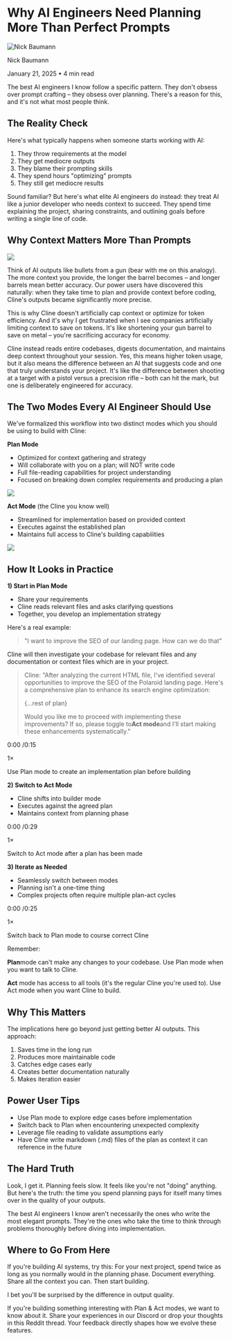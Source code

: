 # Why AI Engineers Need Planning More Than Perfect Prompts

![Nick Baumann](/_next/image?url=https%3A%2F%2Fcline.ghost.io%2Fcontent%2Fimages%2F2025%2F01%2FProfilePicture.jpg&w=96&q=75)

Nick Baumann

January 21, 2025 • 4 min read

The best AI engineers I know follow a specific pattern. They don't obsess over prompt crafting – they obsess over planning. There's a reason for this, and it's not what most people think.

## The Reality Check

Here's what typically happens when someone starts working with AI:

1. They throw requirements at the model
2. They get mediocre outputs
3. They blame their prompting skills
4. They spend hours "optimizing" prompts
5. They still get mediocre results

Sound familiar? But here's what elite AI engineers do instead: they treat AI like a junior developer who needs context to succeed. They spend time explaining the project, sharing constraints, and outlining goals before writing a single line of code.

## Why Context Matters More Than Prompts

![](https://cline.ghost.io/content/images/2025/01/image-15.png)

Think of AI outputs like bullets from a gun (bear with me on this analogy). The more context you provide, the longer the barrel becomes – and longer barrels mean better accuracy. Our power users have discovered this naturally: when they take time to plan and provide context before coding, Cline's outputs became significantly more precise.

This is why Cline doesn't artificially cap context or optimize for token efficiency. And it's why I get frustrated when I see companies artificially limiting context to save on tokens. It's like shortening your gun barrel to save on metal – you're sacrificing accuracy for economy.

Cline instead reads entire codebases, digests documentation, and maintains deep context throughout your session. Yes, this means higher token usage, but it also means the difference between an AI that suggests code and one that truly understands your project. It's like the difference between shooting at a target with a pistol versus a precision rifle – both can hit the mark, but one is deliberately engineered for accuracy.

## The Two Modes Every AI Engineer Should Use

We've formalized this workflow into two distinct modes which you should be using to build with Cline:

**Plan Mode**

* Optimized for context gathering and strategy
* Will collaborate with you on a plan; will NOT write code
* Full file-reading capabilities for project understanding
* Focused on breaking down complex requirements and producing a plan

![](https://cline.ghost.io/content/images/2025/01/image-16.png)

**Act Mode** (the Cline you know well)

* Streamlined for implementation based on provided context
* Executes against the established plan
* Maintains full access to Cline's building capabilities

![](https://cline.ghost.io/content/images/2025/01/image-17-1.png)
## How It Looks in Practice

**1) Start in Plan Mode**

* Share your requirements
* Cline reads relevant files and asks clarifying questions
* Together, you develop an implementation strategy

Here's a real example:

> "I want to improve the SEO of our landing page. How can we do that"

Cline will then investigate your codebase for relevant files and any documentation or context files which are in your project.

> Cline: "After analyzing the current HTML file, I've identified several opportunities to improve the SEO of the Polaroid landing page. Here's a comprehensive plan to enhance its search engine optimization:
>
> {...rest of plan}
>
> Would you like me to proceed with implementing these improvements? If so, please toggle to**Act mode**and I'll start making these enhancements systematically."

0:00
/0:15

1×

Use Plan mode to create an implementation plan before building

**2) Switch to Act Mode**

* Cline shifts into builder mode
* Executes against the agreed plan
* Maintains context from planning phase

0:00
/0:29

1×

Switch to Act mode after a plan has been made

**3) Iterate as Needed**

* Seamlessly switch between modes
* Planning isn't a one-time thing
* Complex projects often require multiple plan-act cycles

0:00
/0:25

1×

Switch back to Plan mode to course correct Cline

Remember:

**Plan**mode can't make any changes to your codebase. Use Plan mode when you want to talk to Cline.

**Act** mode has access to all tools (it's the regular Cline you're used to). Use Act mode when you want Cline to build.

## Why This Matters

The implications here go beyond just getting better AI outputs. This approach:

1. Saves time in the long run
2. Produces more maintainable code
3. Catches edge cases early
4. Creates better documentation naturally
5. Makes iteration easier

## Power User Tips

* Use Plan mode to explore edge cases before implementation
* Switch back to Plan when encountering unexpected complexity
* Leverage file reading to validate assumptions early
* Have Cline write markdown (.md) files of the plan as context it can reference in the future

## The Hard Truth

Look, I get it. Planning feels slow. It feels like you're not "doing" anything. But here's the truth: the time you spend planning pays for itself many times over in the quality of your outputs.

The best AI engineers I know aren't necessarily the ones who write the most elegant prompts. They're the ones who take the time to think through problems thoroughly before diving into implementation.

## Where to Go From Here

If you're building AI systems, try this: For your next project, spend twice as long as you normally would in the planning phase. Document everything. Share all the context you can. Then start building.

I bet you'll be surprised by the difference in output quality.

If you're building something interesting with Plan & Act modes, we want to know about it. Share your experiences in our Discord or drop your thoughts in this Reddit thread. Your feedback directly shapes how we evolve these features.
